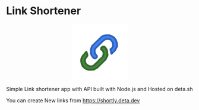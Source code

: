 # Link Shortener
<p align="center">
    <img width="150" height="150" src="./logo.png">
</p>

Simple Link shortener app with API built with Node.js and Hosted on deta.sh

You can create New links from https://shortly.deta.dev


